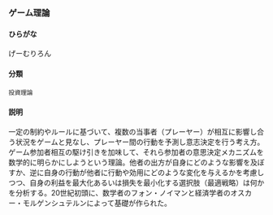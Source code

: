 <div style="display:none;">

## [あ行](securities-terms?id=あ行)
## [か行](securities-terms?id=か行)

</div>

### ゲーム理論

#### ひらがな

げーむりろん

#### 分類

`投資理論`

#### 説明

一定の制約やルールに基づいて、複数の当事者（プレーヤー）が相互に影響し合う状況をゲームと見なし、プレーヤー間の行動を予測し意志決定を行う考え方。ゲーム参加者相互の駆け引きを加味して、それら参加者の意思決定メカニズムを数学的に明らかにしようという理論。他者の出方が自身にどのような影響を及ぼすか、逆に自身の行動が他者に行動や効用にどのような変化を与えるかを考慮しつつ、自身の利益を最大化あるいは損失を最小化する選択肢（最適戦略）は何かを分析する。20世紀初頭に、数学者のフォン・ノイマンと経済学者のオスカー・モルゲンシュテルンによって基礎が作られた。

<div style="display:none;">

## [さ行](securities-terms?id=さ行)
## [た行](securities-terms?id=た行)
## [な行](securities-terms?id=な行)
## [は行](securities-terms?id=は行)
## [ま行](securities-terms?id=ま行)
## [や行](securities-terms?id=や行)
## [ら行](securities-terms?id=ら行)
## [わ行](securities-terms?id=わ行)
## [英数字・記号](securities-terms?id=英数字・記号)

</div>

